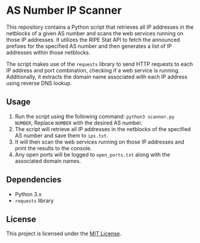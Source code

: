 # AS Number IP Scanner

This repository contains a Python script that retrieves all IP addresses in the netblocks of a given AS number and scans the web services running on those IP addresses. It utilizes the RIPE Stat API to fetch the announced prefixes for the specified AS number and then generates a list of IP addresses within those netblocks.

The script makes use of the `requests` library to send HTTP requests to each IP address and port combination, checking if a web service is running. Additionally, it extracts the domain name associated with each IP address using reverse DNS lookup.

## Usage

1. Run the script using the following command: `python3 scanner.py NUMBER`, Replace `NUMBER` with the desired AS number.
2. The script will retrieve all IP addresses in the netblocks of the specified AS number and save them to `ips.txt`.
3. It will then scan the web services running on those IP addresses and print the results to the console.
4. Any open ports will be logged to `open_ports.txt` along with the associated domain names.

## Dependencies

- Python 3.x
- `requests` library

## License

This project is licensed under the [MIT License](https://github.com/mochammad/rafi/as-ip-scanner/blob/main/LICENSE).
